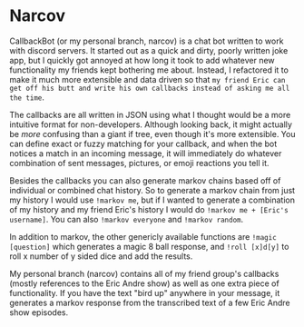 # Narcov
CallbackBot (or my personal branch, narcov) is a chat bot written to work with discord servers. It started out as a quick and dirty, poorly written joke app, but I quickly got annoyed at how long it took to add whatever new functionality my friends kept bothering me about. Instead, I refactored it to make it much more extensible and data driven so that `my friend Eric can get off his butt and write his own callbacks instead of asking me all the time`.

The callbacks are all written in JSON using what I thought would be a more intuitive format for non-developers. Although looking back, it might actually be _more_ confusing than a giant if tree, even though it's more extensible. You can define exact or fuzzy matching for your callback, and when the bot notices a match in an incoming message, it will immediately do whatever combination of sent messages, pictures, or emoji reactions you tell it.

Besides the callbacks you can also generate markov chains based off of individual or combined chat history. So to generate a markov chain from just my history I would use `!markov me`, but if I wanted to generate a combination of my history and my friend Eric's history I would do `!markov me + [Eric's username]`. You can also `!markov everyone` and `!markov random`.

In addition to markov, the other genericly available functions are `!magic [question]` which generates a magic 8 ball response, and `!roll [x]d[y]` to roll x number of y sided dice and add the results.

My personal branch (narcov) contains all of my friend group's callbacks (mostly references to the Eric Andre show) as well as one extra piece of functionality. If you have the text "bird up" anywhere in your message, it generates a markov response from the transcribed text of a few Eric Andre show episodes.